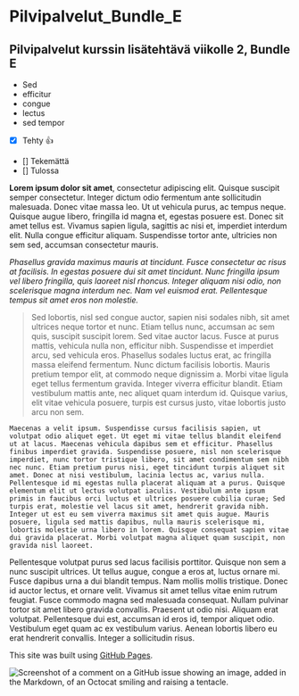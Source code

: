 # Pilvipalvelut_Bundle_E
## Pilvipalvelut kurssin lisätehtävä viikolle 2, Bundle E

- Sed
- efficitur
- congue
- lectus
- sed tempor

- [x] Tehty :+1:
- [] Tekemättä
- [] Tulossa 

**Lorem ipsum dolor sit amet**, consectetur adipiscing elit. Quisque suscipit semper consectetur. Integer dictum odio fermentum ante sollicitudin malesuada. Donec vitae massa leo. Ut ut vehicula purus, ac tempus neque. Quisque augue libero, fringilla id magna et, egestas posuere est. Donec sit amet tellus est. Vivamus sapien ligula, sagittis ac nisi et, imperdiet interdum elit. Nulla congue efficitur aliquam. Suspendisse tortor ante, ultricies non sem sed, accumsan consectetur mauris.

*Phasellus gravida maximus mauris at tincidunt. Fusce consectetur ac risus at facilisis. In egestas posuere dui sit amet tincidunt. Nunc fringilla ipsum vel libero fringilla, quis laoreet nisl rhoncus. Integer aliquam nisi odio, non scelerisque magna interdum nec. Nam vel euismod erat. Pellentesque tempus sit amet eros non molestie.*

>Sed lobortis, nisl sed congue auctor, sapien nisi sodales nibh, sit amet ultrices neque tortor et nunc. Etiam tellus nunc, accumsan ac sem quis, suscipit suscipit lorem. Sed vitae auctor lacus. Fusce at purus mattis, vehicula nulla non, efficitur nibh. Suspendisse et imperdiet arcu, sed vehicula eros. Phasellus sodales luctus erat, ac fringilla massa eleifend fermentum. Nunc dictum facilisis lobortis. Mauris pretium tempor elit, at commodo neque dignissim a. Morbi vitae ligula eget tellus fermentum gravida. Integer viverra efficitur blandit. Etiam vestibulum mattis ante, nec aliquet quam interdum id. Quisque varius, elit vitae vehicula posuere, turpis est cursus justo, vitae lobortis justo arcu non sem.

`Maecenas a velit ipsum. Suspendisse cursus facilisis sapien, ut volutpat odio aliquet eget. Ut eget mi vitae tellus blandit eleifend ut at lacus. Maecenas vehicula dapibus sem et efficitur. Phasellus finibus imperdiet gravida. Suspendisse posuere, nisl non scelerisque imperdiet, nunc tortor tristique libero, sit amet condimentum sem nibh nec nunc. Etiam pretium purus nisi, eget tincidunt turpis aliquet sit amet. Donec at nisi vestibulum, lacinia lectus ac, varius nulla. Pellentesque id mi egestas nulla placerat aliquam at a purus. Quisque elementum elit ut lectus volutpat iaculis. Vestibulum ante ipsum primis in faucibus orci luctus et ultrices posuere cubilia curae; Sed turpis erat, molestie vel lacus sit amet, hendrerit gravida nibh. Integer ut est eu sem viverra maximus sit amet quis augue. Mauris posuere, ligula sed mattis dapibus, nulla mauris scelerisque mi, lobortis molestie urna libero in lorem. Quisque consequat sapien vitae dui gravida placerat. Morbi volutpat magna aliquet quam suscipit, non gravida nisl laoreet.`

Pellentesque volutpat purus sed lacus facilisis porttitor. Quisque non sem a nunc suscipit ultrices. Ut tellus augue, congue a eros at, luctus ornare mi. Fusce dapibus urna a dui blandit tempus. Nam mollis mollis tristique. Donec id auctor lectus, et ornare velit. Vivamus sit amet tellus vitae enim rutrum feugiat. Fusce commodo magna sed malesuada consequat. Nullam pulvinar tortor sit amet libero gravida convallis. Praesent ut odio nisi. Aliquam erat volutpat. Pellentesque dui est, accumsan id eros id, tempor aliquet odio. Vestibulum eget quam ac ex vestibulum varius. Aenean lobortis libero eu erat hendrerit convallis. Integer a sollicitudin risus.

This site was built using [GitHub Pages](https://pages.github.com/).

![Screenshot of a comment on a GitHub issue showing an image, added in the Markdown, of an Octocat smiling and raising a tentacle.](https://myoctocat.com/assets/images/base-octocat.svg)
